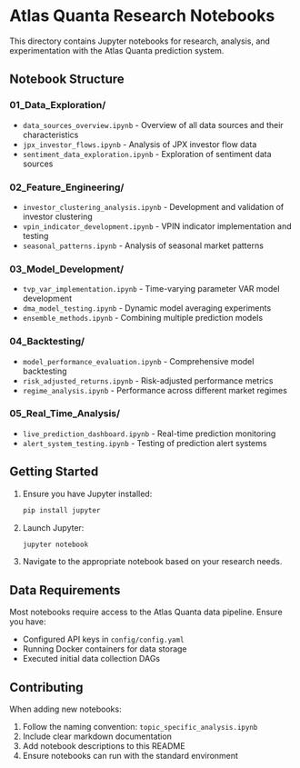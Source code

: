 # Atlas Quanta Research Notebooks

This directory contains Jupyter notebooks for research, analysis, and experimentation with the Atlas Quanta prediction system.

## Notebook Structure

### 01_Data_Exploration/
- `data_sources_overview.ipynb` - Overview of all data sources and their characteristics
- `jpx_investor_flows.ipynb` - Analysis of JPX investor flow data
- `sentiment_data_exploration.ipynb` - Exploration of sentiment data sources

### 02_Feature_Engineering/
- `investor_clustering_analysis.ipynb` - Development and validation of investor clustering
- `vpin_indicator_development.ipynb` - VPIN indicator implementation and testing
- `seasonal_patterns.ipynb` - Analysis of seasonal market patterns

### 03_Model_Development/
- `tvp_var_implementation.ipynb` - Time-varying parameter VAR model development
- `dma_model_testing.ipynb` - Dynamic model averaging experiments
- `ensemble_methods.ipynb` - Combining multiple prediction models

### 04_Backtesting/
- `model_performance_evaluation.ipynb` - Comprehensive model backtesting
- `risk_adjusted_returns.ipynb` - Risk-adjusted performance metrics
- `regime_analysis.ipynb` - Performance across different market regimes

### 05_Real_Time_Analysis/
- `live_prediction_dashboard.ipynb` - Real-time prediction monitoring
- `alert_system_testing.ipynb` - Testing of prediction alert systems

## Getting Started

1. Ensure you have Jupyter installed:
   ```bash
   pip install jupyter
   ```

2. Launch Jupyter:
   ```bash
   jupyter notebook
   ```

3. Navigate to the appropriate notebook based on your research needs.

## Data Requirements

Most notebooks require access to the Atlas Quanta data pipeline. Ensure you have:
- Configured API keys in `config/config.yaml`
- Running Docker containers for data storage
- Executed initial data collection DAGs

## Contributing

When adding new notebooks:
1. Follow the naming convention: `topic_specific_analysis.ipynb`
2. Include clear markdown documentation
3. Add notebook descriptions to this README
4. Ensure notebooks can run with the standard environment
